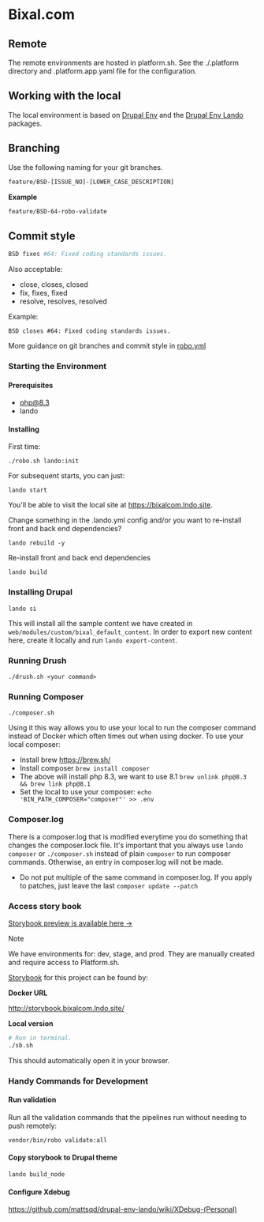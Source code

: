 # Bixal.com

## Remote

The remote environments are hosted in platform.sh. See the ./.platform directory and .platform.app.yaml file for the configuration.

## Working with the local

The local environment is based on [Drupal Env](https://github.com/mattsqd/drupal-env/wiki) and the [Drupal Env Lando](https://github.com/mattsqd/drupal-env-lando/wiki) packages.

## Branching

Use the following naming for your git branches.

```sh
feature/BSD-[ISSUE_NO]-[LOWER_CASE_DESCRIPTION]
```

**Example**

```sh
feature/BSD-64-robo-validate
```

## Commit style

```sh
BSD fixes #64: Fixed coding standards issues.
```

Also acceptable:

- close, closes, closed
- fix, fixes, fixed
- resolve, resolves, resolved

Example:

```
BSD closes #64: Fixed coding standards issues.
```

More guidance on git branches and commit style in [robo.yml](https://github.com/Bixal/bixal-site-drupal/blob/develop/robo.yml)

### Starting the Environment

#### Prerequisites

- php@8.3
- lando

#### Installing

First time:

```
./robo.sh lando:init
```

For subsequent starts, you can just:

```
lando start
```

You'll be able to visit the local site at https://bixalcom.lndo.site.

Change something in the .lando.yml config and/or you want to re-install front and back end dependencies?

```
lando rebuild -y
```

Re-install front and back end dependencies

```
lando build
```

### Installing Drupal

```
lando si
```

This will install all the sample content we have created in `web/modules/custom/bixal_default_content`. In order to export new content here, create it locally and run `lando export-content`.

### Running Drush

```
./drush.sh <your command>
```

### Running Composer

```
./composer.sh
```

Using it this way allows you to use your local to run the composer command instead of Docker which often times out when using docker. To use your local composer:

- Install brew https://brew.sh/
- Install composer `brew install composer`
- The above will install php 8.3, we want to use 8.1 `brew unlink php@8.3 && brew link php@8.1`
- Set the local to use your composer: `echo 'BIN_PATH_COMPOSER="composer"' >> .env`

### Composer.log

There is a composer.log that is modified everytime you do something that changes the composer.lock file.
It's important that you always use `lando composer` or `./composer.sh` instead of plain `composer` to run composer commands. Otherwise, an entry in composer.log will not be made.

- Do not put multiple of the same command in composer.log. If you apply to patches, just leave the last `composer update --patch`

### Access story book

[Storybook preview is available here →](https://www.bixal.com/sb)

> [!NOTE]
> We have environments for: dev, stage, and prod. They are manually created and require access to Platform.sh.

[Storybook](https://storybook.js.org/) for this project can be found by:

**Docker URL**

http://storybook.bixalcom.lndo.site/

**Local version**

```bash
# Run in terminal.
./sb.sh
```

This should automatically open it in your browser.

### Handy Commands for Development

#### Run validation

Run all the validation commands that the pipelines run without needing to push remotely:

```
vendor/bin/robo validate:all
```

#### Copy storybook to Drupal theme

```
lando build_node
```

#### Configure Xdebug

https://github.com/mattsqd/drupal-env-lando/wiki/XDebug-(Personal)
